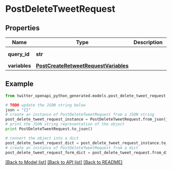 # PostDeleteTweetRequest


## Properties
Name | Type | Description | Notes
------------ | ------------- | ------------- | -------------
**query_id** | **str** |  | [default to 'VaenaVgh5q5ih7kvyVjgtg']
**variables** | [**PostCreateRetweetRequestVariables**](PostCreateRetweetRequestVariables.md) |  | 

## Example

```python
from twitter_openapi_python_generated.models.post_delete_tweet_request import PostDeleteTweetRequest

# TODO update the JSON string below
json = "{}"
# create an instance of PostDeleteTweetRequest from a JSON string
post_delete_tweet_request_instance = PostDeleteTweetRequest.from_json(json)
# print the JSON string representation of the object
print PostDeleteTweetRequest.to_json()

# convert the object into a dict
post_delete_tweet_request_dict = post_delete_tweet_request_instance.to_dict()
# create an instance of PostDeleteTweetRequest from a dict
post_delete_tweet_request_form_dict = post_delete_tweet_request.from_dict(post_delete_tweet_request_dict)
```
[[Back to Model list]](../README.md#documentation-for-models) [[Back to API list]](../README.md#documentation-for-api-endpoints) [[Back to README]](../README.md)


